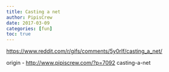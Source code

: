 ```yaml
---
title: Casting a net
author: PipisCrew
date: 2017-03-09
categories: [fun]
toc: true
---
```


https://www.reddit.com/r/gifs/comments/5y0rlf/casting_a_net/

origin - http://www.pipiscrew.com/?p=7092 casting-a-net